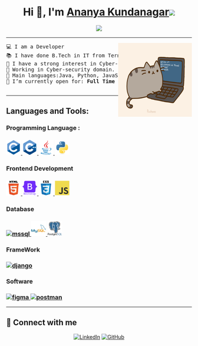 <h1 align="center">Hi 👋, I'm <a href="https://www.linkedin.com/in/ananya-kundanagar28/" target="blank">
Ananya Kundanagar</a><img src = "https://raw.githubusercontent.com/TheDudeThatCode/TheDudeThatCode/master/Assets/Developer.gif" height = "50"></h1>

<p align="center">
  <a href="https://github.com/DenverCoder1/readme-typing-svg"><img src="https://readme-typing-svg.herokuapp.com?lines=Information+Tecnology+Student;Full+Stack+Webdeveloper;Intrested%20in%20learning%20CyberSecurity;Always%20learning%20new%20things&center=true&width=500&height=50"></a>
</p>


<hr>
<a target="_blank" align="center">
  <img align="right"  top="500" height="200" width="200" alt="GIF" src="https://raw.githubusercontent.com/fate0/fate0/master/artwork/pusheencode.gif">
</a>
<pre>
💻 I am a Developer
📚 I have done B.Tech in IT from Terna Engineering College
📝 I have a strong interest in Cyber-Security and Developement
🔭 Working in Cyber-security domain.
🌟 Main languages:Java, Python, JavaScript, Djano, HTML, CSS, SQL 
🤔 I’m currently open for: <b>Full Time SDE opportunity</b>



</pre>
<hr>
<h2><b>Languages and Tools:</h2></b>

<h3>Programming Language : <h3>
<p>
<a href="https://www.cprogramming.com/" target="_blank" rel="noreferrer"> <img src="https://raw.githubusercontent.com/devicons/devicon/master/icons/c/c-original.svg" alt="c" width="40" height="40"/> </a> 
<a href="https://www.w3schools.com/cpp/" target="_blank" rel="noreferrer"> <img src="https://raw.githubusercontent.com/devicons/devicon/master/icons/cplusplus/cplusplus-original.svg" alt="cplusplus" width="40" height="40"/> </a>
<a href="https://www.java.com" target="_blank" rel="noreferrer"> <img src="https://raw.githubusercontent.com/devicons/devicon/master/icons/java/java-original.svg" alt="java" width="40" height="40"/> </a>  
<a href="https://www.python.org" target="_blank" rel="noreferrer"> <img src="https://raw.githubusercontent.com/devicons/devicon/master/icons/python/python-original.svg" alt="python" width="40" height="40"/> </a> 
</p>
<h3>Frontend Development <h3>
<p>
<a href="https://www.w3.org/html/" target="_blank" rel="noreferrer"> <img src="https://raw.githubusercontent.com/devicons/devicon/master/icons/html5/html5-original-wordmark.svg" alt="html5" width="40" height="40"/> </a>
<a href="https://getbootstrap.com" target="_blank" rel="noreferrer"> <img src="https://raw.githubusercontent.com/devicons/devicon/master/icons/bootstrap/bootstrap-plain-wordmark.svg" alt="bootstrap" width="40" height="40"/> </a> 
 <a href="https://www.w3schools.com/css/" target="_blank" rel="noreferrer"> <img src="https://raw.githubusercontent.com/devicons/devicon/master/icons/css3/css3-original-wordmark.svg" alt="css3" width="40" height="40"/> </a> 
<a href="https://developer.mozilla.org/en-US/docs/Web/JavaScript" target="_blank" rel="noreferrer"> <img src="https://raw.githubusercontent.com/devicons/devicon/master/icons/javascript/javascript-original.svg" alt="javascript" width="40" height="40"/> </a> 
</p>
<h3>Database<h3>
<p>
<a href="https://www.microsoft.com/en-us/sql-server" target="_blank" rel="noreferrer"> <img src="https://www.svgrepo.com/show/303229/microsoft-sql-server-logo.svg" alt="mssql" width="40" height="40"/> </a> 
<a href="https://www.mysql.com/" target="_blank" rel="noreferrer"> <img src="https://raw.githubusercontent.com/devicons/devicon/master/icons/mysql/mysql-original-wordmark.svg" alt="mysql" width="40" height="40"/> </a> 
<a href="https://www.postgresql.org" target="_blank" rel="noreferrer"> <img src="https://raw.githubusercontent.com/devicons/devicon/master/icons/postgresql/postgresql-original-wordmark.svg" alt="postgresql" width="40" height="40"/> </a>
</p>
<h3>FrameWork <h3>
<p>
<a href="https://www.djangoproject.com/" target="_blank" rel="noreferrer"> <img src="https://cdn.worldvectorlogo.com/logos/django.svg" alt="django" width="40" height="40"/> </a> 
	</p>
<h3> Software <h3>
<p>
<a href="https://www.figma.com/" target="_blank" rel="noreferrer"> <img src="https://www.vectorlogo.zone/logos/figma/figma-icon.svg" alt="figma" width="40" height="40"/> </a>
<a href="https://postman.com" target="_blank" rel="noreferrer"> <img src="https://www.vectorlogo.zone/logos/getpostman/getpostman-icon.svg" alt="postman" width="40" height="40"/> </a>
	</p>
<hr>
<h2><b> 🤝 Connect with me</b></h2>
<p align="center">
	<a href="https://www.linkedin.com/in/ananya-kundanagar28/"><img height = "20" width = "20"src="https://cdn-icons-png.flaticon.com/512/174/174857.png" alt="LinkedIn"/></a>
	<a href="https://github.com/ananya-kundanagar"><img  height = "20" width = "20" src="https://github.githubassets.com/images/modules/logos_page/GitHub-Mark.png" alt="GitHub"/></a>
</p>

